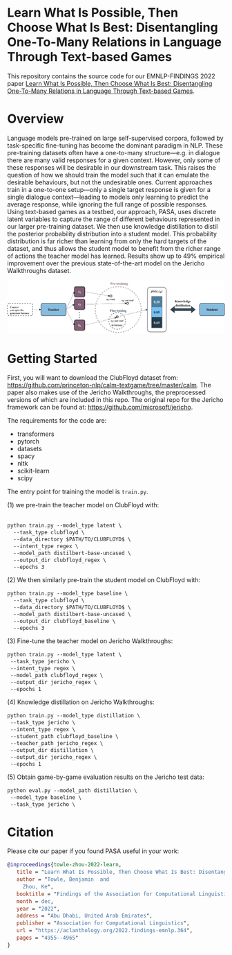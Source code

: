 # Learn What Is Possible, Then Choose What Is Best: Disentangling One-To-Many Relations in Language Through Text-based Games

This repository contains the source code for our EMNLP-FINDINGS 2022 paper [Learn What Is Possible, Then Choose What Is Best: Disentangling One-To-Many Relations in Language Through Text-based Games](https://aclanthology.org/2022.findings-emnlp.364/).

# Overview

Language models pre-trained on large self-supervised corpora, followed by task-specific fine-tuning has become the dominant paradigm in NLP. These pre-training datasets often have a one-to-many structure—e.g. in dialogue there are many valid responses for a given context. However, only some of these responses will be desirable in our downstream task. This raises the question of how we should train the model such that it can emulate the desirable behaviours, but not the undesirable ones. Current approaches train in a one-to-one setup—only a single target response is given for a single dialogue context—leading to models only learning to predict the average response, while ignoring the full range of possible responses. Using text-based games as a testbed, our approach, PASA, uses discrete latent variables to capture the range of different behaviours represented in our larger pre-training dataset. We then use knowledge distillation to distil the posterior probability distribution into a student model. This probability distribution is far richer than learning from only the hard targets of the dataset, and thus allows the student model to benefit from the richer range of actions the teacher model has learned. Results show up to 49% empirical improvement over the previous state-of-the-art model on the Jericho Walkthroughs dataset.

![PASA overview](pasa_overview.png)

# Getting Started

First, you will want to download the ClubFloyd dataset from: https://github.com/princeton-nlp/calm-textgame/tree/master/calm. The paper also makes use of the Jericho Walkthroughs, the preprocessed versions of which are included in this repo. The original repo for the Jericho framework can be found at: https://github.com/microsoft/jericho.

The requirements for the code are:

- transformers
- pytorch
- datasets
- spacy
- nltk
- scikit-learn
- scipy

The entry point for training the model is `train.py`. 

(1) we pre-train the teacher model on ClubFloyd with:

```![pasa_overview](https://user-images.githubusercontent.com/71493502/221183552-2ebb05a1-0665-4b22-aa9e-bd262f9c46ad.png)

python train.py --model_type latent \
  --task_type clubfloyd \
  --data_directory $PATH/TO/CLUBFLOYD$ \
  --intent_type regex \
  --model_path distilbert-base-uncased \
  --output_dir clubfloyd_regex \
  --epochs 3
```
(2) We then similarly pre-train the student model on ClubFloyd with:
```
python train.py --model_type baseline \
  --task_type clubfloyd \
  --data_directory $PATH/TO/CLUBFLOYD$ \
  --model_path distilbert-base-uncased \
  --output_dir clubfloyd_baseline \
  --epochs 3
 ```
 (3) Fine-tune the teacher model on Jericho Walkthroughs:
 ```
python train.py --model_type latent \
  --task_type jericho \
  --intent_type regex \
  --model_path clubfloyd_regex \
  --output_dir jericho_regex \
  --epochs 1
 ```
 (4) Knowledge distillation on Jericho Walkthroughs:
 ```
 python train.py --model_type distillation \
  --task_type jericho \
  --intent_type regex \
  --student_path clubfloyd_baseline \
  --teacher_path jericho_regex \
  --output_dir distillation \
  --output_dir jericho_regex \
  --epochs 1
 ```
 (5) Obtain game-by-game evaluation results on the Jericho test data:
 ```
 python eval.py --model_path distillation \
  --model_type baseline \
  --task_type jericho \
 ```
 
 # Citation
 Please cite our paper if you found PASA useful in your work:
 ```bibtex
 @inproceedings{towle-zhou-2022-learn,
    title = "Learn What Is Possible, Then Choose What Is Best: Disentangling One-To-Many Relations in Language Through Text-based Games",
    author = "Towle, Benjamin  and
      Zhou, Ke",
    booktitle = "Findings of the Association for Computational Linguistics: EMNLP 2022",
    month = dec,
    year = "2022",
    address = "Abu Dhabi, United Arab Emirates",
    publisher = "Association for Computational Linguistics",
    url = "https://aclanthology.org/2022.findings-emnlp.364",
    pages = "4955--4965"
}
```
 
